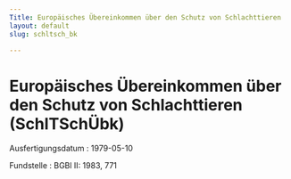 ```yaml
---
Title: Europäisches Übereinkommen über den Schutz von Schlachttieren
layout: default
slug: schltsch_bk

---
```


# Europäisches Übereinkommen über den Schutz von Schlachttieren (SchlTSchÜbk)

Ausfertigungsdatum
:   1979-05-10

Fundstelle
:   BGBl II: 1983, 771

